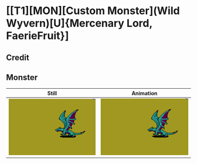 # [\[T1\]\[MON\]\[Custom Monster\]\(Wild Wyvern\)\[U\]{Mercenary Lord, FaerieFruit}]

## Credit


	
## Monster

| Still | Animation |
| :---: | :-------: |
| ![Monster still](./Monster_000.png) | ![Monster animation](./Monster.gif) |
